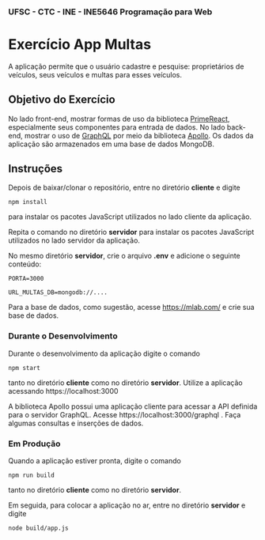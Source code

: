 ### UFSC - CTC - INE - INE5646 Programação para Web

# Exercício App Multas
A aplicação permite que o usuário cadastre e pesquise: proprietários de veículos, seus veículos e multas para esses veículos.

## Objetivo do Exercício
No lado front-end, mostrar formas de uso da biblioteca [PrimeReact](https://www.primefaces.org/primereact/#/), especialmente seus componentes para entrada de dados. No lado back-end, mostrar o uso de [GraphQL](https://graphql.org/) por meio da biblioteca [Apollo](https://www.apollographql.com/). Os dados da aplicação são armazenados em uma base de dados MongoDB.

## Instruções
Depois de baixar/clonar o repositório, entre no diretório **cliente** e digite

`npm install`

para instalar os pacotes JavaScript utilizados no lado cliente da aplicação.

Repita o comando no diretório **servidor** para instalar os pacotes JavaScript utilizados no lado servidor da aplicação.

No mesmo diretório **servidor**, crie o arquivo **.env** e adicione o seguinte conteúdo:

```
PORTA=3000

URL_MULTAS_DB=mongodb://....
```
Para a base de dados, como sugestão, acesse https://mlab.com/  e crie sua base de dados.

### Durante o Desenvolvimento
Durante o desenvolvimento da aplicação digite o comando

`npm start`

tanto no diretório **cliente** como no diretório **servidor**. Utilize a aplicação acessando https://localhost:3000

A biblioteca Apollo possui uma aplicação cliente para acessar a API definida para o servidor GraphQL. Acesse https://localhost:3000/graphql . Faça algumas consultas e inserções de dados.

### Em Produção
Quando a aplicação estiver pronta, digite o comando

`npm run build`

tanto no diretório **cliente** como no diretório **servidor**.

Em seguida, para colocar a aplicação no ar, entre no diretório **servidor** e digite

`node build/app.js`


